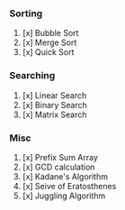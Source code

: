 ### Sorting
1. [x] Bubble Sort
2. [x] Merge Sort
3. [x] Quick Sort

### Searching
1. [x] Linear Search
2. [x] Binary Search
3. [x] Matrix Search

### Misc
1. [x] Prefix Sum Array
2. [x] GCD calculation
3. [x] Kadane's Algorithm
4. [x] Seive of Eratosthenes
5. [x] Juggling Algorithm
